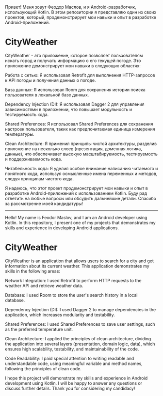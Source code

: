 
Привет! Меня зовут Феодор Маслов, и я Android-разработчик, использующий Kotlin. В этом репозитории я представляю один из своих проектов, который, продемонстрирует мои навыки и опыт в разработке Android-приложений.

# CityWeather

CityWeather - это приложение, которое позволяет пользователям искать город и получать информацию о его текущей погоде. Это приложение демонстрирует мои навыки в следующих областях:

Работа с сетью: Я использовал Retrofit для выполнения HTTP-запросов к API погоды и получения данных о погоде.

База данных: Я использовал Room для сохранения истории поиска пользователя в локальной базе данных.

Dependency Injection (DI): Я использовал Dagger 2 для управления зависимостями в приложении, что повышает модульность и тестируемость кода.

Shared Preferences: Я использовал Shared Preferences для сохранения настроек пользователя, таких как предпочитаемая единица измерения температуры.

Clean Architecture: Я применил принципы чистой архитектуры, разделив приложение на несколько слоев (презентация, доменная логика, данные), что обеспечивает высокую масштабируемость, тестируемость и поддерживаемость кода.

Читабельность кода: Я уделил особое внимание написанию читаемого и понятного кода, используя осмысленные имена переменных и методов, следуя принципам чистого кода.


Я надеюсь, что этот проект продемонстрирует мои навыки и опыт в разработке Android-приложений с использованием Kotlin. Буду рад ответить на любые вопросы или обсудить дальнейшие детали. Спасибо за рассмотрение моей кандидатуры!

*************************

Hello! My name is Feodor Maslov, and I am an Android developer using Kotlin. In this repository, I present one of my projects that demonstrates my skills and experience in developing Android applications.

# CityWeather

CityWeather is an application that allows users to search for a city and get information about its current weather. This application demonstrates my skills in the following areas:

Network Integration: I used Retrofit to perform HTTP requests to the weather API and retrieve weather data.

Database: I used Room to store the user's search history in a local database.

Dependency Injection (DI): I used Dagger 2 to manage dependencies in the application, which increases modularity and testability.

Shared Preferences: I used Shared Preferences to save user settings, such as the preferred temperature unit.

Clean Architecture: I applied the principles of clean architecture, dividing the application into several layers (presentation, domain logic, data), which ensures high scalability, testability, and maintainability of the code.

Code Readability: I paid special attention to writing readable and understandable code, using meaningful variable and method names, following the principles of clean code.

I hope this project will demonstrate my skills and experience in Android development using Kotlin. I will be happy to answer any questions or discuss further details. Thank you for considering my candidacy!
